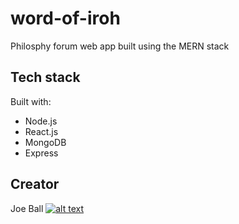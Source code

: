 # word-of-iroh
Philosphy forum web app built using the MERN stack

## Tech stack
Built with:
- Node.js
- React.js
- MongoDB
- Express

## Creator
Joe Ball [![alt text][1.1]][1]

[1.1]: http://i.imgur.com/9I6NRUm.png
[1]: http://www.github.com/6joeb

